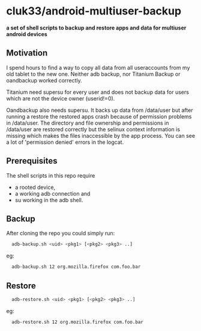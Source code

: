 # cluk33/android-multiuser-backup

**a set of shell scripts to backup and restore apps and data for multiuser android devices**

## Motivation
I spend hours to find a way to copy all data from all useraccounts from my old tablet to the new one.
Neither adb backup, nor Titanium Backup or oandbackup worked correctly.

Titanium need supersu for every user and does not backup data for users which
are not the device owner (userid!=0).

Oandbackup also needs supersu. It backs up data from /data/user but after running
a restore the restored apps crash because of permission problems in /data/user.
The directory and file ownership and permissions in /data/user are restored
correctly but the selinux context information is missing which makes the files
inaccessible by the app process. You can see a lot of 'permission denied' errors
in the logcat.

## Prerequisites
The shell scripts in this repo require
- a rooted device,
- a working adb connection and
- su working in the adb shell.

## Backup
After cloning the repo you could simply run:
```bash
  adb-backup.sh <uid> <pkg1> [<pkg2> <pkg3> ..]
```
eg:
```bash
  adb-backup.sh 12 org.mozilla.firefox com.foo.bar
```
## Restore
```bash
  adb-restore.sh <uid> <pkg1> [<pkg2> <pkg3> ..]
```

eg:
```bash
  adb-restore.sh 12 org.mozilla.firefox com.foo.bar
```

